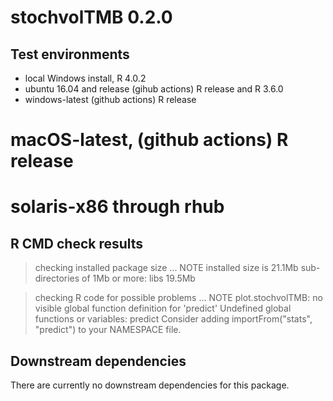 # stochvolTMB 0.2.0

## Test environments
* local Windows install, R 4.0.2
* ubuntu 16.04 and release (gihub actions) R release and R 3.6.0
* windows-latest (github actions) R release
# macOS-latest, (github actions) R release
# solaris-x86 through rhub


## R CMD check results

> checking installed package size ... NOTE
    installed size is 21.1Mb
    sub-directories of 1Mb or more:
      libs  19.5Mb

> checking R code for possible problems ... NOTE
  plot.stochvolTMB: no visible global function definition for 'predict'
  Undefined global functions or variables:
    predict
  Consider adding
    importFrom("stats", "predict")
  to your NAMESPACE file.


## Downstream dependencies
There are currently no downstream dependencies for this package.


